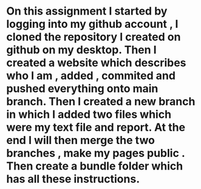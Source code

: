 # On this assignment I started by logging into my github account , I cloned the repository I created on github on my desktop. Then I created a website which describes who I am , added , commited and pushed everything onto main branch. Then I created a new branch in which I added two files which were my text file and report. At the end I will then merge the two branches , make my pages public . Then create a bundle folder which has all these instructions.
